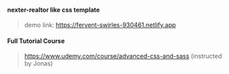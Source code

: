 #### nexter-realtor like css template
> demo link: https://fervent-swirles-930461.netlify.app

#### Full Tutorial Course
> https://www.udemy.com/course/advanced-css-and-sass (instructed by Jonas)